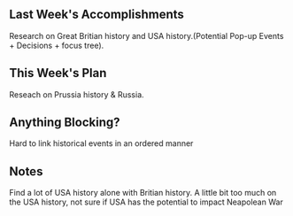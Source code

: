 ## Last Week's Accomplishments

Research on Great Britian history and USA history.(Potential Pop-up Events + Decisions + focus tree).

## This Week's Plan

Reseach on Prussia history & Russia.

## Anything Blocking?

Hard to link historical events in an ordered manner

## Notes
Find a lot of USA history alone with Britian history. A little bit too much on the USA history, not sure if USA has the potential to impact Neapolean War
